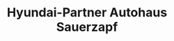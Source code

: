 ---
title: "Hyundai-Partner Autohaus Sauerzapf"
url: /mattersburg/hyundai-partner-autohaus-sauerzapf/
shop: Autohaus
---